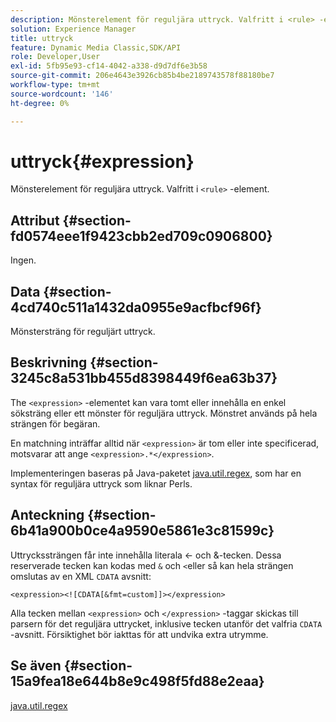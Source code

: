 ```yaml
---
description: Mönsterelement för reguljära uttryck. Valfritt i <rule> -element.
solution: Experience Manager
title: uttryck
feature: Dynamic Media Classic,SDK/API
role: Developer,User
exl-id: 5fb95e93-cf14-4042-a338-d9d7df6e3b58
source-git-commit: 206e4643e3926cb85b4be2189743578f88180be7
workflow-type: tm+mt
source-wordcount: '146'
ht-degree: 0%

---
```


# uttryck{#expression}

Mönsterelement för reguljära uttryck. Valfritt i `<rule>` -element.

## Attribut {#section-fd0574eee1f9423cbb2ed709c0906800}

Ingen.

## Data {#section-4cd740c511a1432da0955e9acfbcf96f}

Mönstersträng för reguljärt uttryck.

## Beskrivning {#section-3245c8a531bb455d8398449f6ea63b37}

The `<expression>` -elementet kan vara tomt eller innehålla en enkel söksträng eller ett mönster för reguljära uttryck. Mönstret används på hela strängen för begäran.

En matchning inträffar alltid när `<expression>` är tom eller inte specificerad, motsvarar att ange `<expression>.*</expression>`.

Implementeringen baseras på Java-paketet [java.util.regex](../../../../../ir-api/material-cat/image-rendering-api-ref/c-ir-material-catalog/c-ir-rule-set-reference/r-ir-expression.md#reference-49867deecb58412bbdc2ced564bbea3e), som har en syntax för reguljära uttryck som liknar Perls.

## Anteckning {#section-6b41a900b0ce4a9590e5861e3c81599c}

Uttryckssträngen får inte innehålla literala &lt;- och &amp;-tecken. Dessa reserverade tecken kan kodas med `&` och `<`eller så kan hela strängen omslutas av en XML `CDATA` avsnitt:

`<expression><![CDATA[&fmt=custom]]></expression>`

Alla tecken mellan `<expression>` och `</expression>` -taggar skickas till parsern för det reguljära uttrycket, inklusive tecken utanför det valfria `CDATA` -avsnitt. Försiktighet bör iakttas för att undvika extra utrymme.

## Se även {#section-15a9fea18e644b8e9c498f5fd88e2eaa}

[java.util.regex](https://www2.cs.duke.edu/csed/java/jdk1.4.2/docs/api/)
